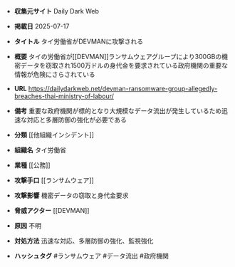 - **収集元サイト**
Daily Dark Web

- **掲載日**
2025-07-17

- **タイトル**
タイ労働省がDEVMANに攻撃される

- **概要**
タイの労働省が[[DEVMAN]]ランサムウェアグループにより300GBの機密データを窃取され1500万ドルの身代金を要求されている政府機関の重要な情報が危険にさらされている

- **URL**
https://dailydarkweb.net/devman-ransomware-group-allegedly-breaches-thai-ministry-of-labour/

- **備考**
重要な政府機関が標的となり大規模なデータ流出が発生しているため迅速な対応と多層防御の強化が必要である

- **分類**
[[他組織インシデント]]

- **組織名**
タイ労働省

- **業種**
[[公務]]

- **攻撃手口**
[[ランサムウェア]]

- **攻撃影響**
機密データの窃取と身代金要求

- **脅威アクター**
[[DEVMAN]]

- **原因**
不明

- **対処方法**
迅速な対応、多層防御の強化、監視強化

- **ハッシュタグ**
#ランサムウェア #データ流出 #政府機関
